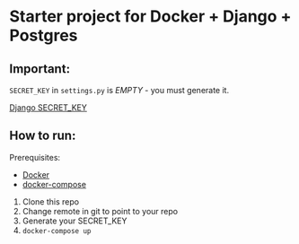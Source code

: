 # Starter project for Docker + Django + Postgres

## Important:

`SECRET_KEY` in `settings.py` is *EMPTY* - you must generate it. 

[Django SECRET_KEY](https://docs.djangoproject.com/en/2.2/ref/settings/#std:setting-SECRET_KEY)

## How to run:

Prerequisites: 
* [Docker](https://docs.docker.com/install/)
* [docker-compose](https://docs.docker.com/compose/install/)

1. Clone this repo
2. Change remote in git to point to your repo
3. Generate your SECRET_KEY
4. `docker-compose up`
